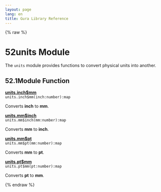 ```yaml
---
layout: page
lang: en
title: Gura Library Reference
---
```


{% raw %}
<h1><span class="caption-index-1">52</span><a name="anchor-52"></a>units Module</h1>
<p>
The <code>units</code> module provides functions to convert physical units into another.
</p>
<h2><span class="caption-index-2">52.1</span><a name="anchor-52-1"></a>Module Function</h2>
<p>
<div><strong style="text-decoration:underline">units.inch$mm</strong></div>
<div style="margin-bottom:1em"><code>units.inch$mm(inch:number):map</code></div>
Converts <strong>inch</strong> to <strong>mm</strong>.
</p>
<p>
<div><strong style="text-decoration:underline">units.mm$inch</strong></div>
<div style="margin-bottom:1em"><code>units.mm$inch(mm:number):map</code></div>
Converts <strong>mm</strong> to <strong>inch</strong>.
</p>
<p>
<div><strong style="text-decoration:underline">units.mm$pt</strong></div>
<div style="margin-bottom:1em"><code>units.mm$pt(mm:number):map</code></div>
Converts <strong>mm</strong> to <strong>pt</strong>.
</p>
<p>
<div><strong style="text-decoration:underline">units.pt$mm</strong></div>
<div style="margin-bottom:1em"><code>units.pt$mm(pt:number):map</code></div>
Converts <strong>pt</strong> to <strong>mm</strong>.
</p>
<p />

{% endraw %}
